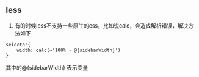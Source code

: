## less
1. 有的时候less不支持一些原生的css，比如说calc，会造成解析错误，解决方法如下
```less
selector{
    width: calc(~'100% - @{sidebarWidth}')
}
```
其中的@{sidebarWidth} 表示变量

